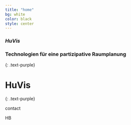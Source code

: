 ```yaml
---
title: "home"
bg: white
color: black
style: center
---
```


### *HuVis*

### Technologien für eine partizipative Raumplanung

{: .text-purple}

<span class="fa-stack subtlecircle" style="font-size:100px; background:rgba(255,166,0,0.1)">
  <i class="fa fa-circle fa-stack-2x text-white"></i>
  <i class="fa fa-building fa-stack-1x text-orange"></i> 
</span>

# HuVis
{: .text-purple}


contact 

HB





